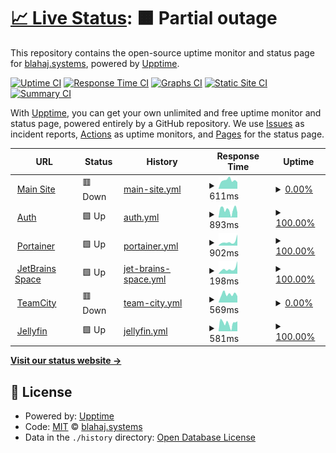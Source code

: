 # [📈 Live Status](https://status.blahaj.systems): <!--live status--> **🟧 Partial outage**

This repository contains the open-source uptime monitor and status page for [blahaj.systems](https://blahaj.systems), powered by [Upptime](https://github.com/upptime/upptime).

[![Uptime CI](https://github.com/blahajsystems/status/workflows/Uptime%20CI/badge.svg)](https://github.com/blahajsystems/status/actions?query=workflow%3A%22Uptime+CI%22)
[![Response Time CI](https://github.com/blahajsystems/status/workflows/Response%20Time%20CI/badge.svg)](https://github.com/blahajsystems/status/actions?query=workflow%3A%22Response+Time+CI%22)
[![Graphs CI](https://github.com/blahajsystems/status/workflows/Graphs%20CI/badge.svg)](https://github.com/blahajsystems/status/actions?query=workflow%3A%22Graphs+CI%22)
[![Static Site CI](https://github.com/blahajsystems/status/workflows/Static%20Site%20CI/badge.svg)](https://github.com/blahajsystems/status/actions?query=workflow%3A%22Static+Site+CI%22)
[![Summary CI](https://github.com/blahajsystems/status/workflows/Summary%20CI/badge.svg)](https://github.com/blahajsystems/status/actions?query=workflow%3A%22Summary+CI%22)

With [Upptime](https://upptime.js.org), you can get your own unlimited and free uptime monitor and status page, powered entirely by a GitHub repository. We use [Issues](https://github.com/blahajsystems/status/issues) as incident reports, [Actions](https://github.com/blahajsystems/status/actions) as uptime monitors, and [Pages](https://status.blahaj.systems) for the status page.

<!--start: status pages-->
<!-- This summary is generated by Upptime (https://github.com/upptime/upptime) -->
<!-- Do not edit this manually, your changes will be overwritten -->
<!-- prettier-ignore -->
| URL | Status | History | Response Time | Uptime |
| --- | ------ | ------- | ------------- | ------ |
| <img alt="" src="https://icons.duckduckgo.com/ip3/blahaj.systems.ico" height="13"> [Main Site](https://blahaj.systems) | 🟥 Down | [main-site.yml](https://github.com/BlahajSystems/status/commits/HEAD/history/main-site.yml) | <details><summary><img alt="Response time graph" src="./graphs/main-site/response-time-week.png" height="20"> 611ms</summary><br><a href="https://status.blahaj.systems/history/main-site"><img alt="Response time 751" src="https://img.shields.io/endpoint?url=https%3A%2F%2Fraw.githubusercontent.com%2FBlahajSystems%2Fstatus%2FHEAD%2Fapi%2Fmain-site%2Fresponse-time.json"></a><br><a href="https://status.blahaj.systems/history/main-site"><img alt="24-hour response time 586" src="https://img.shields.io/endpoint?url=https%3A%2F%2Fraw.githubusercontent.com%2FBlahajSystems%2Fstatus%2FHEAD%2Fapi%2Fmain-site%2Fresponse-time-day.json"></a><br><a href="https://status.blahaj.systems/history/main-site"><img alt="7-day response time 611" src="https://img.shields.io/endpoint?url=https%3A%2F%2Fraw.githubusercontent.com%2FBlahajSystems%2Fstatus%2FHEAD%2Fapi%2Fmain-site%2Fresponse-time-week.json"></a><br><a href="https://status.blahaj.systems/history/main-site"><img alt="30-day response time 751" src="https://img.shields.io/endpoint?url=https%3A%2F%2Fraw.githubusercontent.com%2FBlahajSystems%2Fstatus%2FHEAD%2Fapi%2Fmain-site%2Fresponse-time-month.json"></a><br><a href="https://status.blahaj.systems/history/main-site"><img alt="1-year response time 751" src="https://img.shields.io/endpoint?url=https%3A%2F%2Fraw.githubusercontent.com%2FBlahajSystems%2Fstatus%2FHEAD%2Fapi%2Fmain-site%2Fresponse-time-year.json"></a></details> | <details><summary><a href="https://status.blahaj.systems/history/main-site">0.00%</a></summary><a href="https://status.blahaj.systems/history/main-site"><img alt="All-time uptime 32.00%" src="https://img.shields.io/endpoint?url=https%3A%2F%2Fraw.githubusercontent.com%2FBlahajSystems%2Fstatus%2FHEAD%2Fapi%2Fmain-site%2Fuptime.json"></a><br><a href="https://status.blahaj.systems/history/main-site"><img alt="24-hour uptime 0.00%" src="https://img.shields.io/endpoint?url=https%3A%2F%2Fraw.githubusercontent.com%2FBlahajSystems%2Fstatus%2FHEAD%2Fapi%2Fmain-site%2Fuptime-day.json"></a><br><a href="https://status.blahaj.systems/history/main-site"><img alt="7-day uptime 0.00%" src="https://img.shields.io/endpoint?url=https%3A%2F%2Fraw.githubusercontent.com%2FBlahajSystems%2Fstatus%2FHEAD%2Fapi%2Fmain-site%2Fuptime-week.json"></a><br><a href="https://status.blahaj.systems/history/main-site"><img alt="30-day uptime 32.00%" src="https://img.shields.io/endpoint?url=https%3A%2F%2Fraw.githubusercontent.com%2FBlahajSystems%2Fstatus%2FHEAD%2Fapi%2Fmain-site%2Fuptime-month.json"></a><br><a href="https://status.blahaj.systems/history/main-site"><img alt="1-year uptime 32.00%" src="https://img.shields.io/endpoint?url=https%3A%2F%2Fraw.githubusercontent.com%2FBlahajSystems%2Fstatus%2FHEAD%2Fapi%2Fmain-site%2Fuptime-year.json"></a></details>
| <img alt="" src="https://icons.duckduckgo.com/ip3/auth.blahaj.systems.ico" height="13"> [Auth](https://auth.blahaj.systems) | 🟩 Up | [auth.yml](https://github.com/BlahajSystems/status/commits/HEAD/history/auth.yml) | <details><summary><img alt="Response time graph" src="./graphs/auth/response-time-week.png" height="20"> 893ms</summary><br><a href="https://status.blahaj.systems/history/auth"><img alt="Response time 853" src="https://img.shields.io/endpoint?url=https%3A%2F%2Fraw.githubusercontent.com%2FBlahajSystems%2Fstatus%2FHEAD%2Fapi%2Fauth%2Fresponse-time.json"></a><br><a href="https://status.blahaj.systems/history/auth"><img alt="24-hour response time 769" src="https://img.shields.io/endpoint?url=https%3A%2F%2Fraw.githubusercontent.com%2FBlahajSystems%2Fstatus%2FHEAD%2Fapi%2Fauth%2Fresponse-time-day.json"></a><br><a href="https://status.blahaj.systems/history/auth"><img alt="7-day response time 893" src="https://img.shields.io/endpoint?url=https%3A%2F%2Fraw.githubusercontent.com%2FBlahajSystems%2Fstatus%2FHEAD%2Fapi%2Fauth%2Fresponse-time-week.json"></a><br><a href="https://status.blahaj.systems/history/auth"><img alt="30-day response time 853" src="https://img.shields.io/endpoint?url=https%3A%2F%2Fraw.githubusercontent.com%2FBlahajSystems%2Fstatus%2FHEAD%2Fapi%2Fauth%2Fresponse-time-month.json"></a><br><a href="https://status.blahaj.systems/history/auth"><img alt="1-year response time 853" src="https://img.shields.io/endpoint?url=https%3A%2F%2Fraw.githubusercontent.com%2FBlahajSystems%2Fstatus%2FHEAD%2Fapi%2Fauth%2Fresponse-time-year.json"></a></details> | <details><summary><a href="https://status.blahaj.systems/history/auth">100.00%</a></summary><a href="https://status.blahaj.systems/history/auth"><img alt="All-time uptime 99.84%" src="https://img.shields.io/endpoint?url=https%3A%2F%2Fraw.githubusercontent.com%2FBlahajSystems%2Fstatus%2FHEAD%2Fapi%2Fauth%2Fuptime.json"></a><br><a href="https://status.blahaj.systems/history/auth"><img alt="24-hour uptime 100.00%" src="https://img.shields.io/endpoint?url=https%3A%2F%2Fraw.githubusercontent.com%2FBlahajSystems%2Fstatus%2FHEAD%2Fapi%2Fauth%2Fuptime-day.json"></a><br><a href="https://status.blahaj.systems/history/auth"><img alt="7-day uptime 100.00%" src="https://img.shields.io/endpoint?url=https%3A%2F%2Fraw.githubusercontent.com%2FBlahajSystems%2Fstatus%2FHEAD%2Fapi%2Fauth%2Fuptime-week.json"></a><br><a href="https://status.blahaj.systems/history/auth"><img alt="30-day uptime 99.84%" src="https://img.shields.io/endpoint?url=https%3A%2F%2Fraw.githubusercontent.com%2FBlahajSystems%2Fstatus%2FHEAD%2Fapi%2Fauth%2Fuptime-month.json"></a><br><a href="https://status.blahaj.systems/history/auth"><img alt="1-year uptime 99.84%" src="https://img.shields.io/endpoint?url=https%3A%2F%2Fraw.githubusercontent.com%2FBlahajSystems%2Fstatus%2FHEAD%2Fapi%2Fauth%2Fuptime-year.json"></a></details>
| <img alt="" src="https://icons.duckduckgo.com/ip3/portainer.blahaj.systems.ico" height="13"> [Portainer](https://portainer.blahaj.systems) | 🟩 Up | [portainer.yml](https://github.com/BlahajSystems/status/commits/HEAD/history/portainer.yml) | <details><summary><img alt="Response time graph" src="./graphs/portainer/response-time-week.png" height="20"> 902ms</summary><br><a href="https://status.blahaj.systems/history/portainer"><img alt="Response time 730" src="https://img.shields.io/endpoint?url=https%3A%2F%2Fraw.githubusercontent.com%2FBlahajSystems%2Fstatus%2FHEAD%2Fapi%2Fportainer%2Fresponse-time.json"></a><br><a href="https://status.blahaj.systems/history/portainer"><img alt="24-hour response time 456" src="https://img.shields.io/endpoint?url=https%3A%2F%2Fraw.githubusercontent.com%2FBlahajSystems%2Fstatus%2FHEAD%2Fapi%2Fportainer%2Fresponse-time-day.json"></a><br><a href="https://status.blahaj.systems/history/portainer"><img alt="7-day response time 902" src="https://img.shields.io/endpoint?url=https%3A%2F%2Fraw.githubusercontent.com%2FBlahajSystems%2Fstatus%2FHEAD%2Fapi%2Fportainer%2Fresponse-time-week.json"></a><br><a href="https://status.blahaj.systems/history/portainer"><img alt="30-day response time 730" src="https://img.shields.io/endpoint?url=https%3A%2F%2Fraw.githubusercontent.com%2FBlahajSystems%2Fstatus%2FHEAD%2Fapi%2Fportainer%2Fresponse-time-month.json"></a><br><a href="https://status.blahaj.systems/history/portainer"><img alt="1-year response time 730" src="https://img.shields.io/endpoint?url=https%3A%2F%2Fraw.githubusercontent.com%2FBlahajSystems%2Fstatus%2FHEAD%2Fapi%2Fportainer%2Fresponse-time-year.json"></a></details> | <details><summary><a href="https://status.blahaj.systems/history/portainer">100.00%</a></summary><a href="https://status.blahaj.systems/history/portainer"><img alt="All-time uptime 99.84%" src="https://img.shields.io/endpoint?url=https%3A%2F%2Fraw.githubusercontent.com%2FBlahajSystems%2Fstatus%2FHEAD%2Fapi%2Fportainer%2Fuptime.json"></a><br><a href="https://status.blahaj.systems/history/portainer"><img alt="24-hour uptime 100.00%" src="https://img.shields.io/endpoint?url=https%3A%2F%2Fraw.githubusercontent.com%2FBlahajSystems%2Fstatus%2FHEAD%2Fapi%2Fportainer%2Fuptime-day.json"></a><br><a href="https://status.blahaj.systems/history/portainer"><img alt="7-day uptime 100.00%" src="https://img.shields.io/endpoint?url=https%3A%2F%2Fraw.githubusercontent.com%2FBlahajSystems%2Fstatus%2FHEAD%2Fapi%2Fportainer%2Fuptime-week.json"></a><br><a href="https://status.blahaj.systems/history/portainer"><img alt="30-day uptime 99.84%" src="https://img.shields.io/endpoint?url=https%3A%2F%2Fraw.githubusercontent.com%2FBlahajSystems%2Fstatus%2FHEAD%2Fapi%2Fportainer%2Fuptime-month.json"></a><br><a href="https://status.blahaj.systems/history/portainer"><img alt="1-year uptime 99.84%" src="https://img.shields.io/endpoint?url=https%3A%2F%2Fraw.githubusercontent.com%2FBlahajSystems%2Fstatus%2FHEAD%2Fapi%2Fportainer%2Fuptime-year.json"></a></details>
| <img alt="" src="https://icons.duckduckgo.com/ip3/portainer.blahaj.systems.ico" height="13"> [JetBrains Space](https://portainer.blahaj.systems) | 🟩 Up | [jet-brains-space.yml](https://github.com/BlahajSystems/status/commits/HEAD/history/jet-brains-space.yml) | <details><summary><img alt="Response time graph" src="./graphs/jet-brains-space/response-time-week.png" height="20"> 198ms</summary><br><a href="https://status.blahaj.systems/history/jet-brains-space"><img alt="Response time 192" src="https://img.shields.io/endpoint?url=https%3A%2F%2Fraw.githubusercontent.com%2FBlahajSystems%2Fstatus%2FHEAD%2Fapi%2Fjet-brains-space%2Fresponse-time.json"></a><br><a href="https://status.blahaj.systems/history/jet-brains-space"><img alt="24-hour response time 119" src="https://img.shields.io/endpoint?url=https%3A%2F%2Fraw.githubusercontent.com%2FBlahajSystems%2Fstatus%2FHEAD%2Fapi%2Fjet-brains-space%2Fresponse-time-day.json"></a><br><a href="https://status.blahaj.systems/history/jet-brains-space"><img alt="7-day response time 198" src="https://img.shields.io/endpoint?url=https%3A%2F%2Fraw.githubusercontent.com%2FBlahajSystems%2Fstatus%2FHEAD%2Fapi%2Fjet-brains-space%2Fresponse-time-week.json"></a><br><a href="https://status.blahaj.systems/history/jet-brains-space"><img alt="30-day response time 192" src="https://img.shields.io/endpoint?url=https%3A%2F%2Fraw.githubusercontent.com%2FBlahajSystems%2Fstatus%2FHEAD%2Fapi%2Fjet-brains-space%2Fresponse-time-month.json"></a><br><a href="https://status.blahaj.systems/history/jet-brains-space"><img alt="1-year response time 192" src="https://img.shields.io/endpoint?url=https%3A%2F%2Fraw.githubusercontent.com%2FBlahajSystems%2Fstatus%2FHEAD%2Fapi%2Fjet-brains-space%2Fresponse-time-year.json"></a></details> | <details><summary><a href="https://status.blahaj.systems/history/jet-brains-space">100.00%</a></summary><a href="https://status.blahaj.systems/history/jet-brains-space"><img alt="All-time uptime 99.85%" src="https://img.shields.io/endpoint?url=https%3A%2F%2Fraw.githubusercontent.com%2FBlahajSystems%2Fstatus%2FHEAD%2Fapi%2Fjet-brains-space%2Fuptime.json"></a><br><a href="https://status.blahaj.systems/history/jet-brains-space"><img alt="24-hour uptime 100.00%" src="https://img.shields.io/endpoint?url=https%3A%2F%2Fraw.githubusercontent.com%2FBlahajSystems%2Fstatus%2FHEAD%2Fapi%2Fjet-brains-space%2Fuptime-day.json"></a><br><a href="https://status.blahaj.systems/history/jet-brains-space"><img alt="7-day uptime 100.00%" src="https://img.shields.io/endpoint?url=https%3A%2F%2Fraw.githubusercontent.com%2FBlahajSystems%2Fstatus%2FHEAD%2Fapi%2Fjet-brains-space%2Fuptime-week.json"></a><br><a href="https://status.blahaj.systems/history/jet-brains-space"><img alt="30-day uptime 99.85%" src="https://img.shields.io/endpoint?url=https%3A%2F%2Fraw.githubusercontent.com%2FBlahajSystems%2Fstatus%2FHEAD%2Fapi%2Fjet-brains-space%2Fuptime-month.json"></a><br><a href="https://status.blahaj.systems/history/jet-brains-space"><img alt="1-year uptime 99.85%" src="https://img.shields.io/endpoint?url=https%3A%2F%2Fraw.githubusercontent.com%2FBlahajSystems%2Fstatus%2FHEAD%2Fapi%2Fjet-brains-space%2Fuptime-year.json"></a></details>
| <img alt="" src="https://icons.duckduckgo.com/ip3/ci.blahaj.systems.ico" height="13"> [TeamCity](https://ci.blahaj.systems) | 🟥 Down | [team-city.yml](https://github.com/BlahajSystems/status/commits/HEAD/history/team-city.yml) | <details><summary><img alt="Response time graph" src="./graphs/team-city/response-time-week.png" height="20"> 569ms</summary><br><a href="https://status.blahaj.systems/history/team-city"><img alt="Response time 492" src="https://img.shields.io/endpoint?url=https%3A%2F%2Fraw.githubusercontent.com%2FBlahajSystems%2Fstatus%2FHEAD%2Fapi%2Fteam-city%2Fresponse-time.json"></a><br><a href="https://status.blahaj.systems/history/team-city"><img alt="24-hour response time 1209" src="https://img.shields.io/endpoint?url=https%3A%2F%2Fraw.githubusercontent.com%2FBlahajSystems%2Fstatus%2FHEAD%2Fapi%2Fteam-city%2Fresponse-time-day.json"></a><br><a href="https://status.blahaj.systems/history/team-city"><img alt="7-day response time 569" src="https://img.shields.io/endpoint?url=https%3A%2F%2Fraw.githubusercontent.com%2FBlahajSystems%2Fstatus%2FHEAD%2Fapi%2Fteam-city%2Fresponse-time-week.json"></a><br><a href="https://status.blahaj.systems/history/team-city"><img alt="30-day response time 492" src="https://img.shields.io/endpoint?url=https%3A%2F%2Fraw.githubusercontent.com%2FBlahajSystems%2Fstatus%2FHEAD%2Fapi%2Fteam-city%2Fresponse-time-month.json"></a><br><a href="https://status.blahaj.systems/history/team-city"><img alt="1-year response time 492" src="https://img.shields.io/endpoint?url=https%3A%2F%2Fraw.githubusercontent.com%2FBlahajSystems%2Fstatus%2FHEAD%2Fapi%2Fteam-city%2Fresponse-time-year.json"></a></details> | <details><summary><a href="https://status.blahaj.systems/history/team-city">0.00%</a></summary><a href="https://status.blahaj.systems/history/team-city"><img alt="All-time uptime 0.00%" src="https://img.shields.io/endpoint?url=https%3A%2F%2Fraw.githubusercontent.com%2FBlahajSystems%2Fstatus%2FHEAD%2Fapi%2Fteam-city%2Fuptime.json"></a><br><a href="https://status.blahaj.systems/history/team-city"><img alt="24-hour uptime 0.00%" src="https://img.shields.io/endpoint?url=https%3A%2F%2Fraw.githubusercontent.com%2FBlahajSystems%2Fstatus%2FHEAD%2Fapi%2Fteam-city%2Fuptime-day.json"></a><br><a href="https://status.blahaj.systems/history/team-city"><img alt="7-day uptime 0.00%" src="https://img.shields.io/endpoint?url=https%3A%2F%2Fraw.githubusercontent.com%2FBlahajSystems%2Fstatus%2FHEAD%2Fapi%2Fteam-city%2Fuptime-week.json"></a><br><a href="https://status.blahaj.systems/history/team-city"><img alt="30-day uptime 0.00%" src="https://img.shields.io/endpoint?url=https%3A%2F%2Fraw.githubusercontent.com%2FBlahajSystems%2Fstatus%2FHEAD%2Fapi%2Fteam-city%2Fuptime-month.json"></a><br><a href="https://status.blahaj.systems/history/team-city"><img alt="1-year uptime 0.00%" src="https://img.shields.io/endpoint?url=https%3A%2F%2Fraw.githubusercontent.com%2FBlahajSystems%2Fstatus%2FHEAD%2Fapi%2Fteam-city%2Fuptime-year.json"></a></details>
| <img alt="" src="https://icons.duckduckgo.com/ip3/jellyfin.blahaj.systems.ico" height="13"> [Jellyfin](https://jellyfin.blahaj.systems) | 🟩 Up | [jellyfin.yml](https://github.com/BlahajSystems/status/commits/HEAD/history/jellyfin.yml) | <details><summary><img alt="Response time graph" src="./graphs/jellyfin/response-time-week.png" height="20"> 581ms</summary><br><a href="https://status.blahaj.systems/history/jellyfin"><img alt="Response time 620" src="https://img.shields.io/endpoint?url=https%3A%2F%2Fraw.githubusercontent.com%2FBlahajSystems%2Fstatus%2FHEAD%2Fapi%2Fjellyfin%2Fresponse-time.json"></a><br><a href="https://status.blahaj.systems/history/jellyfin"><img alt="24-hour response time 494" src="https://img.shields.io/endpoint?url=https%3A%2F%2Fraw.githubusercontent.com%2FBlahajSystems%2Fstatus%2FHEAD%2Fapi%2Fjellyfin%2Fresponse-time-day.json"></a><br><a href="https://status.blahaj.systems/history/jellyfin"><img alt="7-day response time 581" src="https://img.shields.io/endpoint?url=https%3A%2F%2Fraw.githubusercontent.com%2FBlahajSystems%2Fstatus%2FHEAD%2Fapi%2Fjellyfin%2Fresponse-time-week.json"></a><br><a href="https://status.blahaj.systems/history/jellyfin"><img alt="30-day response time 620" src="https://img.shields.io/endpoint?url=https%3A%2F%2Fraw.githubusercontent.com%2FBlahajSystems%2Fstatus%2FHEAD%2Fapi%2Fjellyfin%2Fresponse-time-month.json"></a><br><a href="https://status.blahaj.systems/history/jellyfin"><img alt="1-year response time 620" src="https://img.shields.io/endpoint?url=https%3A%2F%2Fraw.githubusercontent.com%2FBlahajSystems%2Fstatus%2FHEAD%2Fapi%2Fjellyfin%2Fresponse-time-year.json"></a></details> | <details><summary><a href="https://status.blahaj.systems/history/jellyfin">100.00%</a></summary><a href="https://status.blahaj.systems/history/jellyfin"><img alt="All-time uptime 99.90%" src="https://img.shields.io/endpoint?url=https%3A%2F%2Fraw.githubusercontent.com%2FBlahajSystems%2Fstatus%2FHEAD%2Fapi%2Fjellyfin%2Fuptime.json"></a><br><a href="https://status.blahaj.systems/history/jellyfin"><img alt="24-hour uptime 100.00%" src="https://img.shields.io/endpoint?url=https%3A%2F%2Fraw.githubusercontent.com%2FBlahajSystems%2Fstatus%2FHEAD%2Fapi%2Fjellyfin%2Fuptime-day.json"></a><br><a href="https://status.blahaj.systems/history/jellyfin"><img alt="7-day uptime 100.00%" src="https://img.shields.io/endpoint?url=https%3A%2F%2Fraw.githubusercontent.com%2FBlahajSystems%2Fstatus%2FHEAD%2Fapi%2Fjellyfin%2Fuptime-week.json"></a><br><a href="https://status.blahaj.systems/history/jellyfin"><img alt="30-day uptime 99.90%" src="https://img.shields.io/endpoint?url=https%3A%2F%2Fraw.githubusercontent.com%2FBlahajSystems%2Fstatus%2FHEAD%2Fapi%2Fjellyfin%2Fuptime-month.json"></a><br><a href="https://status.blahaj.systems/history/jellyfin"><img alt="1-year uptime 99.90%" src="https://img.shields.io/endpoint?url=https%3A%2F%2Fraw.githubusercontent.com%2FBlahajSystems%2Fstatus%2FHEAD%2Fapi%2Fjellyfin%2Fuptime-year.json"></a></details>

<!--end: status pages-->

[**Visit our status website →**](https://status.blahaj.systems)

## 📄 License

- Powered by: [Upptime](https://github.com/upptime/upptime)
- Code: [MIT](./LICENSE) © [blahaj.systems](https://blahaj.systems)
- Data in the `./history` directory: [Open Database License](https://opendatacommons.org/licenses/odbl/1-0/)
